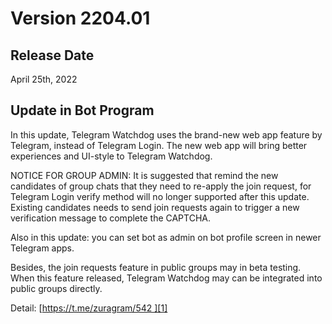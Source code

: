 # Version 2204.01

## Release Date
April 25th, 2022

## Update in Bot Program
In this update, Telegram Watchdog uses the brand-new web app feature by Telegram, instead of Telegram Login. The new web app will bring better experiences and UI-style to Telegram Watchdog.

NOTICE FOR GROUP ADMIN: It is suggested that remind the new candidates of group chats that they need to re-apply the join request, for Telegram Login verify method will no longer supported after this update. Existing candidates needs to send join requests again to trigger a new verification message to complete the CAPTCHA.

Also in this update: you can set bot as admin on bot profile screen in newer Telegram apps.

Besides, the join requests feature in public groups may in beta testing. When this feature released, Telegram Watchdog may can be integrated into public groups directly.

Detail: [https://t.me/zuragram/542 ][1]

[1]:	https://t.me/zuragram/542